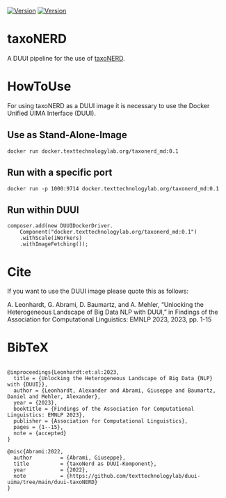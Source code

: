 [![Version](https://img.shields.io/static/v1?label=taxonerd&message=0.1&color=blue)]()
[![Version](https://img.shields.io/pypi/v/taxonerd)]()

# taxoNERD
A DUUI pipeline for the use of [taxoNERD](https://github.com/nleguillarme/taxonerd).

# HowToUse
For using taxoNERD as a DUUI image it is necessary to use the Docker Unified UIMA Interface (DUUI).

## Use as Stand-Alone-Image
```
docker run docker.texttechnologylab.org/taxonerd_md:0.1
```

## Run with a specific port
```
docker run -p 1000:9714 docker.texttechnologylab.org/taxonerd_md:0.1
```

## Run within DUUI
```
composer.add(new DUUIDockerDriver.
    Component("docker.texttechnologylab.org/taxonerd_md:0.1")
    .withScale(iWorkers)
    .withImageFetching());
```


# Cite
If you want to use the DUUI image please quote this as follows:

A. Leonhardt, G. Abrami, D. Baumartz, and A. Mehler, “Unlocking the Heterogeneous Landscape of Big Data NLP with DUUI,” in Findings of the Association for Computational Linguistics: EMNLP 2023, 2023, pp. 1-15 


# BibTeX
```

@inproceedings{Leonhardt:et:al:2023,
  title = {Unlocking the Heterogeneous Landscape of Big Data {NLP} with {DUUI}},
  author = {Leonhardt, Alexander and Abrami, Giuseppe and Baumartz, Daniel and Mehler, Alexander},
  year = {2023},
  booktitle = {Findings of the Association for Computational Linguistics: EMNLP 2023},
  publisher = {Association for Computational Linguistics},
  pages = {1--15},
  note = {accepted}
}

@misc{Abrami:2022,
  author         = {Abrami, Giuseppe},
  title          = {taxoNerd as DUUI-Komponent},
  year           = {2022},
  note           = {https://github.com/texttechnologylab/duui-uima/tree/main/duui-taxoNERD}
}

```

